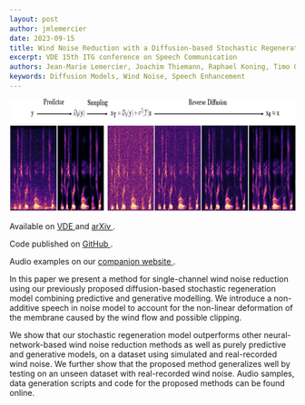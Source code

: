 ```yaml
---
layout: post
author: jmlemercier
date: 2023-09-15
title: Wind Noise Reduction with a Diffusion-based Stochastic Regeneration Model
excerpt: VDE 15th ITG conference on Speech Communication
authors: Jean-Marie Lemercier, Joachim Thiemann, Raphael Koning, Timo Gerkmann
keywords: Diffusion Models, Wind Noise, Speech Enhancement
---
```


<div class="post-image">
<img src="/assets/tasl2023/inference.png" height="200px">
</div>

<div class="links">
<p>
Available on <a href="https://www.vde-verlag.de/proceedings-en/456164022.html"> VDE </a> and <a href="https://arxiv.org/abs/2306.12867"> arXiv </a>.
</p>
<p>
Code published on <a href="https://github.com/sp-uhh/storm"> GitHub </a>.
</p>
<p>
Audio examples on our <a href="https://www.inf.uni-hamburg.de/en/inst/ab/sp/publications/itg2023-wind.html"> companion website </a>.
</p>
</div>

<div class="abstract">
<p>
In this paper we present a method for single-channel wind noise reduction using our previously proposed diffusion-based stochastic regeneration model combining predictive and generative modelling. We introduce a non-additive speech in noise model to account for the non-linear deformation of the membrane caused by the wind flow and possible clipping.
</p>
<p>
We show that our stochastic regeneration model outperforms other neural-network-based wind noise reduction methods as well as purely predictive and generative models, on a dataset using simulated and real-recorded wind noise. We further show that the proposed method generalizes well by testing on an unseen dataset with real-recorded wind noise. Audio samples, data generation scripts and code for the proposed methods can be found online.
</p>
</div>